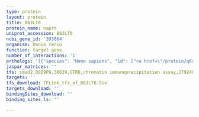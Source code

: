 ```yaml
---
type: protein
layout: protein
title: B8JLT0
protein_name: naprt
uniprot_accession: B8JLT0
ncbi_gene_id: '393864'
organism: Danio rerio
function: target gene
number_of_interactions: '1'
orthologs: '[{"species": "Homo sapiens", "id": ["<a href=\"/protein/q6xqn6\">Q6XQN6</a>"]}, {"species": "Mus musculus", "id": ["<a href=\"/protein/q8cc86\">Q8CC86</a>"]}, {"species": "Rattus norvegicus", "id": ["<a href=\"/protein/g3v709\">G3V709</a>"]}, {"species": "Drosophila melanogaster", "id": ["M9PC31"]}, {"species": "Caenorhabditis elegans", "id": ["<a href=\"/protein/q95xx1\">Q95XX1</a>"]}]'
jaspar_matrices: ''
tfs: smad2,Q9I9P9,30639,GTRD,chromatin immunoprecipitation assay,27924024%5Buid%5D,No
targets: ''
tfs_download: TFLink_tfs_of_B8JLT0.tsv
targets_download: ''
bindingSites_download: ''
binding_sites_ls: ''

---
```

